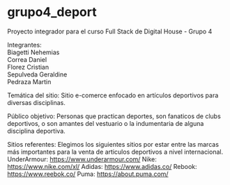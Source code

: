 # grupo4_deport
Proyecto integrador para el curso Full Stack de Digital House - Grupo 4 

Integrantes:  
    Biagetti Nehemias  
    Correa Daniel  
    Florez Cristian  
    Sepulveda Geraldine  
    Pedraza Martin
 
Temática del sitio:
  Sitio e-comerce enfocado en artículos deportivos para diversas disciplinas.

Público objetivo:
  Personas que practican deportes, son fanaticos de clubs deportivos, o son amantes del vestuario o la indumentaria de alguna disciplina deportiva.

Sitios referentes:
  Elegimos los siguientes sitios por estar entre las marcas más importantes para la venta de articulos deportivos a nivel internacional.
  UnderArmour: https://www.underarmour.com/
  Nike: https://www.nike.com/xl/
  Adidas: https://www.adidas.co/
  Rebook: https://www.reebok.co/
  Puma: https://about.puma.com/

